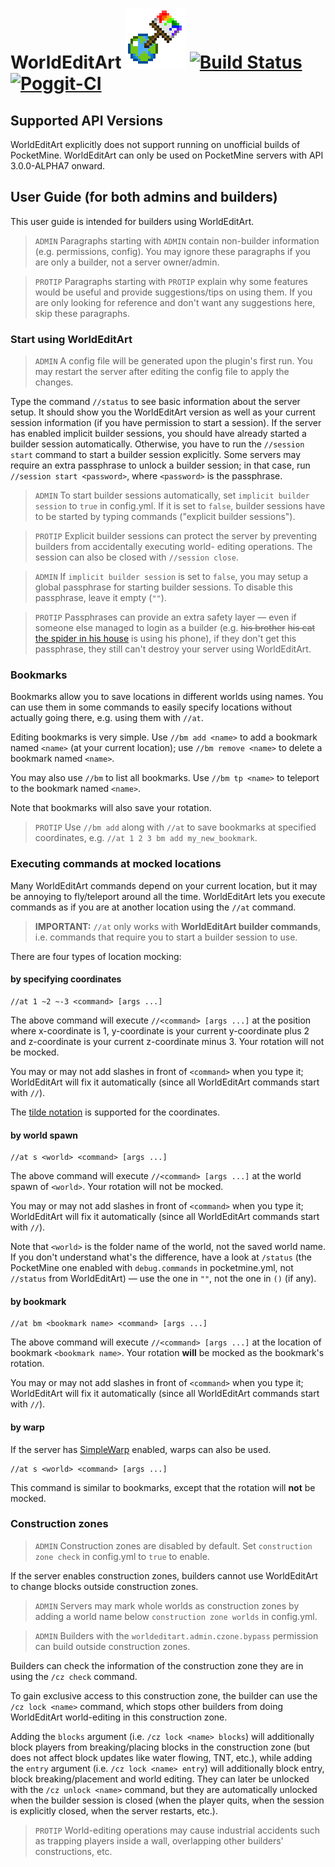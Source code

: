 WorldEditArt ![WorldEditArt](plugin_icon.png) [![Build Status](https://travis-ci.org/LegendOfMCPE/WorldEditArt.svg?branch=master)](https://travis-ci.org/LegendOfMCPE/WorldEditArt) [![Poggit-CI](https://poggit.pmmp.io/ci.badge/LegendOfMCPE/WorldEditArt/WorldEditArt-Epsilon)](https://poggit.pmmp.io/ci/LegendOfMCPE/WorldEditArt/WorldEditArt-Epsilon)
============================================================================================================================================================================================================================================================================================================================================================

## Supported API Versions
WorldEditArt explicitly does not support running on unofficial builds of PocketMine. WorldEditArt can only be used on
PocketMine servers with API 3.0.0-ALPHA7 onward.

## User Guide (for both admins and builders)
This user guide is intended for builders using WorldEditArt.

> `ADMIN` Paragraphs starting with `ADMIN` contain non-builder information (e.g. permissions, config). You may ignore
these paragraphs if you are only a builder, not a server owner/admin.

> `PROTIP` Paragraphs starting with `PROTIP` explain why some features would be useful and provide suggestions/tips on
using them. If you are only looking for reference and don't want any suggestions here, skip these paragraphs.

### Start using WorldEditArt
> `ADMIN` A config file will be generated upon the plugin's first run. You may restart the server after editing the
config file to apply the changes.

Type the command `//status` to see basic information about the server setup. It should show you the WorldEditArt version
as well as your current session information (if you have permission to start a session). If the server has enabled
implicit builder sessions, you should have already started a builder session automatically. Otherwise, you have to run
the `//session start` command to start a builder session explicitly. Some servers may require an extra passphrase to
unlock a builder session; in that case, run `//session start <password>`, where `<password>` is the passphrase.

> `ADMIN` To start builder sessions automatically, set `implicit builder session` to `true` in config.yml. If it is set
> to `false`, builder sessions have to be started by typing commands ("explicit builder sessions").

> `PROTIP` Explicit builder sessions can protect the server by preventing builders from accidentally executing world-
> editing operations. The session can also be closed with `//session close`.

> `ADMIN` If `implicit builder session` is set to `false`, you may setup a global passphrase for starting builder
> sessions. To disable this passphrase, leave it empty (`""`).

> `PROTIP` Passphrases can provide an extra safety layer &mdash; even if someone else managed to login as a builder
> (e.g. ~~his brother~~ ~~his cat~~ [the spider in his house](https://xkcd.com/1530) is using his phone), if they don't
> get this passphrase, they still can't destroy your server using WorldEditArt.

### Bookmarks
Bookmarks allow you to save locations in different worlds using names. You can use them in some commands to easily
specify locations without actually going there, e.g. using them with `//at`.

Editing bookmarks is very simple. Use `//bm add <name>` to add a bookmark named `<name>` (at your current location); use
`//bm remove <name>` to delete a bookmark named `<name>`.

You may also use `//bm` to list all bookmarks. Use `//bm tp <name>` to teleport to the bookmark named `<name>`.

Note that bookmarks will also save your rotation.

> `PROTIP` Use `//bm add` along with `//at` to save bookmarks at specified coordinates, e.g. `//at 1 2 3 bm add my_new_bookmark`.

### Executing commands at mocked locations
Many WorldEditArt commands depend on your current location, but it may be annoying to fly/teleport around all the time.
WorldEditArt lets you execute commands as if you are at another location using the `//at` command.

> **IMPORTANT:** `//at` only works with **WorldEditArt builder commands**, i.e. commands that require you to start a builder session to
use.

There are four types of location mocking:

#### by specifying coordinates
```
//at 1 ~2 ~-3 <command> [args ...]
```

The above command will execute `//<command> [args ...]` at the position where x-coordinate is 1, y-coordinate is your
current y-coordinate plus 2 and z-coordinate is your current z-coordinate minus 3. Your rotation will not be mocked.

You may or may not add slashes in front of `<command>` when you type it; WorldEditArt will fix it automatically (since
all WorldEditArt commands start with `//`).

The [tilde notation](https://minecraft.gamepedia.com/Commands#Tilde_notation) is supported for the coordinates.

#### by world spawn
```
//at s <world> <command> [args ...]
```

The above command will execute `//<command> [args ...]` at the world spawn of `<world>`. Your rotation will not be mocked.

You may or may not add slashes in front of `<command>` when you type it; WorldEditArt will fix it automatically (since
all WorldEditArt commands start with `//`).

Note that `<world>` is the folder name of the world, not the saved world name. If you don't understand what's the
difference, have a look at `/status` (the PocketMine one enabled with `debug.commands` in pocketmine.yml, not `//status`
from WorldEditArt) &mdash; use the one in `""`, not the one in `()` (if any).

#### by bookmark
```
//at bm <bookmark name> <command> [args ...]
```

The above command will execute `//<command> [args ...]` at the location of bookmark `<bookmark name>`. Your rotation
**will** be mocked as the bookmark's rotation.

You may or may not add slashes in front of `<command>` when you type it; WorldEditArt will fix it automatically (since
all WorldEditArt commands start with `//`).

#### by warp
If the server has [SimpleWarp](https://github.com/Falkirks/SimpleWarp) enabled, warps can also be used.

```
//at s <world> <command> [args ...]
```

This command is similar to bookmarks, except that the rotation will **not** be mocked.

### Construction zones
> `ADMIN` Construction zones are disabled by default. Set `construction zone check` in config.yml to `true` to enable.

If the server enables construction zones, builders cannot use WorldEditArt to change blocks outside construction zones.

> `ADMIN` Servers may mark whole worlds as construction zones by adding a world name below `construction zone worlds` in
config.yml.

> `ADMIN` Builders with the `worldeditart.admin.czone.bypass` permission can build outside construction zones.

Builders can check the information of the construction zone they are in using the `/cz check` command.

To gain exclusive access to this construction zone, the builder can use the `/cz lock <name>` command, which stops other
builders from doing WorldEditArt world-editing in this construction zone.

Adding the `blocks` argument (i.e. `/cz lock <name> blocks`) will additionally block players from breaking/placing
blocks in the construction zone (but does not affect block updates like water flowing, TNT, etc.), while adding the `entry` argument (i.e. `/cz lock <name> entry`) will additionally block entry,
block breaking/placement and world editing. They can later be unlocked with the `/cz unlock <name>` command, but they
are automatically unlocked when the builder session is closed (when the player quits, when the session is explicitly
closed, when the server restarts, etc.).

> `PROTIP` World-editing operations may cause industrial accidents such as trapping players inside a wall, overlapping
> other builders' constructions, etc.

